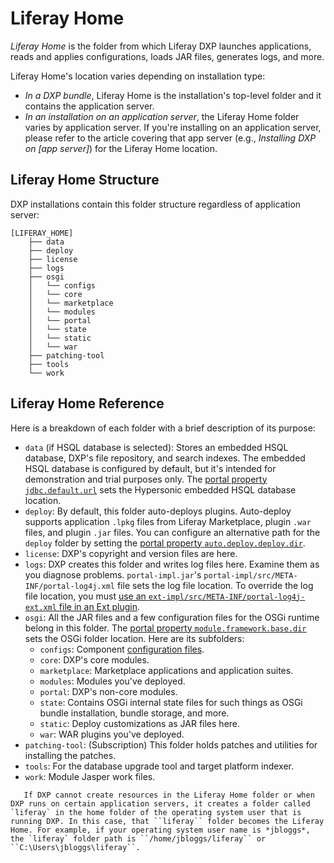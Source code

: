 # Liferay Home

*Liferay Home* is the folder from which Liferay DXP launches applications, reads and applies configurations, loads JAR files, generates logs, and more.

Liferay Home's location varies depending on installation type:

* *In a DXP bundle*, Liferay Home is the installation's top-level folder and it contains the application server.
* *In an installation on an application server*, the Liferay Home folder varies by application server. If you're installing on an application server, please refer to the article covering that app server (e.g., *Installing DXP on [app server]*) for the Liferay Home location.

## Liferay Home Structure

DXP installations contain this folder structure regardless of application server:

```
[LIFERAY_HOME]
    ├── data
    ├── deploy
    ├── license
    ├── logs
    ├── osgi
    │   └── configs
    │   └── core
    │   └── marketplace
    │   └── modules
    │   └── portal
    │   └── state
    │   └── static
    │   └── war
    ├── patching-tool
    ├── tools
    └── work
```

## Liferay Home Reference

Here is a breakdown of each folder with a brief description of its purpose:

* `data` (if HSQL database is selected): Stores an embedded HSQL database, DXP's file repository, and search indexes. The embedded HSQL database is configured by default, but it's intended for demonstration and trial purposes only. The [portal property `jdbc.default.url`](https://docs.liferay.com/dxp/portal/7.3-latest/propertiesdoc/portal.properties.html#JDBC) sets the Hypersonic embedded HSQL database location.
* `deploy`: By default, this folder auto-deploys plugins. Auto-deploy supports application `.lpkg` files from Liferay Marketplace, plugin `.war` files, and plugin `.jar` files. You can configure an alternative path for the `deploy` folder by setting the [portal property `auto.deploy.deploy.dir`](https://docs.liferay.com/dxp/portal/7.3-latest/propertiesdoc/portal.properties.html#Auto%20Deploy).
* `license`: DXP's copyright and version files are here.
* `logs`: DXP creates this folder and writes log files here. Examine them as you diagnose problems. `portal-impl.jar`'s `portal-impl/src/META-INF/portal-log4j.xml` file sets the log file location. To override the log file location, you must [use an `ext-impl/src/META-INF/portal-log4j-ext.xml` file in an Ext plugin](https://help.liferay.com/hc/articles/360029030791-Customizing-Core-Functionality-with-Ext).
* `osgi`: All the JAR files and a few configuration files for the OSGi runtime belong in this folder. The [portal property `module.framework.base.dir`](https://docs.liferay.com/dxp/portal/7.3-latest/propertiesdoc/portal.properties.html#Module%20Framework) sets the OSGi folder location. Here are its subfolders:
  * `configs`: Component [configuration files](../../system-administration/configuring-liferay/system-settings.md#exporting-and-deploying-configurations).
  * `core`: DXP's core modules.
  * `marketplace`: Marketplace applications and application suites.
  * `modules`: Modules you've deployed.
  * `portal`: DXP's non-core modules.
  * `state`: Contains OSGi internal state files for such things as OSGi bundle installation, bundle storage, and more.
  * `static`: Deploy customizations as JAR files here.
  * `war`: WAR plugins you've deployed.
* `patching-tool`: (Subscription) This folder holds patches and utilities for installing the patches.
* `tools`: For the database upgrade tool and target platform indexer.
* `work`: Module Jasper work files.

```note::
   If DXP cannot create resources in the Liferay Home folder or when DXP runs on certain application servers, it creates a folder called `liferay` in the home folder of the operating system user that is running DXP. In this case, that ``liferay`` folder becomes the Liferay Home. For example, if your operating system user name is *jbloggs*, the `liferay` folder path is ``/home/jbloggs/liferay`` or ``C:\Users\jbloggs\liferay``.
```
